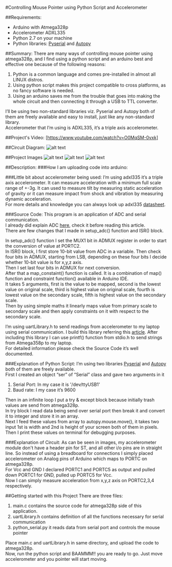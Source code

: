 #Controlling Mouse Pointer using Python Script and Accelerometer

##Requirements:
* Arduino with Atmega328p
* Accelerometer ADXL335
* Python 2.7 on your machine
* Python libraries: [Pyserial] and [Autopy]

##Summary:
There are many ways of controlling mouse pointer using atmega328p, and I find using a python script and an arduino best and effective one because of the following reasons:
1. Python is a common language and comes pre-installed in almost all LINUX distros.
2. Using python script makes this project compatible to cross platforms, as no fancy software is needed.
3. Using an arduino saves me from the trouble that goes into making the whole circuit and then connecting it through a USB to TTL converter.

I’ll be using two non-standard libraries viz. Pyserial and Autopy both of them are freely available and easy to install, just like any non-standard library.<br>
Accelerometer that I’m using is ADXL335, it’s a triple axis accelerometer.


##Project's Video:
[https://www.youtube.com/watch?v=O0MqSM-0vxk]

##Circuit Diagram:
![alt text][circuit diagram]


##Project Images
![alt text][Image_1]
![alt text][Image_2]
![alt text][Image_3]


##Description:
###How I am uploading code into arduino:

###Little bit about accelerometer being used:
I’m using adxl335 it’s a triple axis accelerometer. It can measure acceleration with a minimum full scale range of +-3g. It can used to measure tilt by measuring static acceleration of gravity or it can measure impact from shock and vibration by measuring dynamic acceleration.<br>
For more details and knowledge you can always look up adxl335 [datasheet].
	
###Source Code:
This program is an application of ADC and serial communication.<br>
I already did explain ADC [here], check it before reading this article.<br>
There are few changes that I made in setup_adc() function and ISR() block.<br>

In setup_adc() function I set the MUX1 bit in ADMUX register in order to start the conversion of value at PORTC2.<br>
In ISR() block, I first store 10-bit value from ADC in a variable. Then check four bits in ADMUX, starting from LSB, depending on these four bits I decide whether 10-bit value is for x,y,z axis.<br>
Then I set last four bits in ADMUX for next conversion.<br>
After that a map_constaint() function is called. It is a combination of map() function and constraint function() available in Arduino IDE.<br>
It takes 5 arguments, first is the value to be mapped, second is the lowest value on original scale, third is highest value on original scale, fourth is lowest value on the secondary scale, fifth is highest value on the secondary scale.<br>
Then by using simple maths it linearly maps value from primary scale to secondary scale and then apply constraints on it with respect to the secondary scale.<br>

I’m using uartLibrary.h to send readings from accelerometer to my laptop using serial communication. I build this library referring this [article]. After including this library I can use printf() function from stdio.h to send strings from Atmega358p to my laptop.<br>
For detailed information please check the Source Code it’s well documented.<br>

###Explanation of Python Script:
I’m using two libraries [Pyserial] and [Autopy] both of them are freely available.<br>
First I created an object “ser” of “Serial” class and gave two arguments in it
1. Serial Port: In my case it is '/dev/ttyUSB1'
2. Baud rate: I my case it’s 9600

Then in an infinite loop I put a try & except block because initially trash values are send from atmega328p.<br> 
In try block I read data being send over serial port then break it and convert it to integer and store it in an array.<br>
Next I feed these values from array to autopy.mouse.move(), it takes two input 1st is width and 2nd is height of your screen both of them in pixels.<br>
Then I print these values on terminal for debugging purposes.<br>

###Explanation of Circuit:
As can be seen in images, my accelerometer module don't have a header pin for ST, and all other i/o pins are in straight line. So instead of using a breadboard for connections I simply placed accelerometer on Analog pins of Arduino which maps to PORTC on atmega328p.<br>
For Vcc and GND I declared PORTC1 and PORTC5 as output and pulled down PORTC1 for GND, pulled up PORTC5 for Vcc.<br>
Now I can simply measure acceleration from x,y,z axis on PORTC2,3,4 respectively.<br>




##Getting started with this Project
There are three files:
1. main.c contains the source code for atmega328p side of this application.
2. uartLibrary.h contains definition of all the functions necessary for serial communication
3. python_serial.py it reads data from serial port and controls the mouse pointer

Place main.c and uartLibrary.h in same directory, and upload the code to atmega328p.<br>
Now, run the python script and BAAMMM!! you are ready to go. Just move accelerometer and you pointer will start moving.<br>


[Pyserial]: http://pyserial.sourceforge.net/
[Autopy]: http://autopy.org
[datasheet]: https://www.sparkfun.com/datasheets/Components/SMD/adxl335.pdf
[here]: https://github.com/varun13169/Engineers_Garage/tree/master/ADC%20in%20Atmega328p
[article]: http://www.appelsiini.net/2011/simple-usart-with-avr-libc

[https://www.youtube.com/watch?v=O0MqSM-0vxk]: https://www.youtube.com/watch?v=O0MqSM-0vxk

[circuit diagram]: https://github.com/varun13169/Engineers_Garage/blob/master/Controlling%20Mouse%20Pointer%20using%20Python%20Script%20and%20Accelerometer/circuit%20diagram.jpg "circuit diagram"

[Image_1]: https://github.com/varun13169/Engineers_Garage/blob/master/Controlling%20Mouse%20Pointer%20using%20Python%20Script%20and%20Accelerometer/Project_image001.jpg "Image_1"
[Image_2]: https://github.com/varun13169/Engineers_Garage/blob/master/Controlling%20Mouse%20Pointer%20using%20Python%20Script%20and%20Accelerometer/Project_image002.jpg "Image_2"
[Image_3]: https://github.com/varun13169/Engineers_Garage/blob/master/Controlling%20Mouse%20Pointer%20using%20Python%20Script%20and%20Accelerometer/Project_image003.jpg "Image_3"









